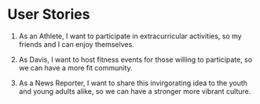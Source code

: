 # User Stories

1. As an Athlete, I want to participate in extracurricular activities, so my friends and I can enjoy themselves.

2. As Davis, I want to host fitness events for those willing to  participate, so we can have a more fit community.

3. As a News Reporter, I want to share this invirgorating idea to the youth and young adults alike, so we can have a stronger more vibrant culture.